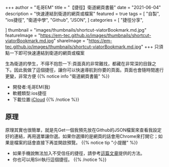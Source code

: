+++
author = "毛哥EM"
title = "【捷徑】衛道網頁書籤"
date = "2021-06-04"
description = "快速連結到衛道的網頁或檔案"
featured = true
tags = [ "自製",    "ios捷徑",
    "衛道中學",
    "Github",
    "JSON",
]
categories = [
    "捷徑分享",
   
]
thumbnail = "images/thumbnails/shortcut-viatorBookmark.md.jpg"
featureImage = "https://em-tec.github.io/images/thumbnails/shortcut-viatorBookmark.md.jpg"
shareImage = "https://em-tec.github.io/images/thumbnails/shortcut-viatorBookmark.md.jpg"
+++
只須點一下即可快速連結到衛道的網頁或檔案

<!--more-->
生為衛道的學生，不得不抱怨一下:頁面真的非常難找，都藏在非常深的目錄之下。因此我做了這個捷徑，讓你可以快速導航到你要的頁面。頁面也會隨時間進行更變，非常方便
{{% notice info "衛道網頁書籤" %}}

* 開發者:毛哥EM(我)
* 軟體類型:ios捷徑
* 下載位置:[iCloud](https://www.icloud.com/shortcuts/19ea26ff47244258a6d9ff21a553659b)
{{% /notice %}}

## 原理

原理其實也很簡單，就是先Get一個我預先放在Github的JSON檔案來查看我設定好的連結，再用選單讓你選。如果你選擇的是網頁的話會用Chrome來打開它；如果是檔案的話會直接下再並開啟預覽。
{{% notice tip "小提醒" %}}

* 如果手機說無法加入不受信任的捷徑，請參考[這篇文章](https://em-tec.github.io/post/shortcut-untrusted_shortcut/)提供的方法。
* 你也可以用Siri執行這個捷徑。
{{% /notice %}}
